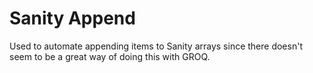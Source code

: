 # Sanity Append

Used to automate appending items to Sanity arrays since there doesn't seem to be a great way of doing this with GROQ.